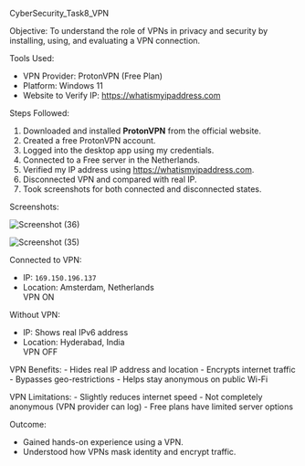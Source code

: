 CyberSecurity_Task8_VPN

Objective:
To understand the role of VPNs in privacy and security by installing, using, and evaluating a VPN connection.

Tools Used:
   - VPN Provider: ProtonVPN (Free Plan)
   - Platform: Windows 11
   - Website to Verify IP: https://whatismyipaddress.com

Steps Followed:

1. Downloaded and installed **ProtonVPN** from the official website.
2. Created a free ProtonVPN account.
3. Logged into the desktop app using my credentials.
4. Connected to a Free server in the Netherlands.
5. Verified my IP address using https://whatismyipaddress.com.
6. Disconnected VPN and compared with real IP.
7. Took screenshots for both connected and disconnected states.

Screenshots:

![Screenshot (36)](https://github.com/user-attachments/assets/19adc868-62c0-4830-9337-af8949d155f1)

![Screenshot (35)](https://github.com/user-attachments/assets/2b89c14f-ba55-4a84-8e4d-de1a4495f64f)

Connected to VPN:
   - IP: `169.150.196.137`
   - Location: Amsterdam, Netherlands  
     VPN ON

Without VPN:
   - IP: Shows real IPv6 address
   - Location: Hyderabad, India  
     VPN OFF

VPN Benefits:
    - Hides real IP address and location
    - Encrypts internet traffic
    - Bypasses geo-restrictions
    - Helps stay anonymous on public Wi-Fi


VPN Limitations:
    - Slightly reduces internet speed
    - Not completely anonymous (VPN provider can log)
    - Free plans have limited server options

Outcome:
   - Gained hands-on experience using a VPN.
   - Understood how VPNs mask identity and encrypt traffic.
